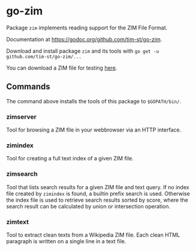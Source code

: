 # go-zim

Package `zim` implements reading support for the ZIM File Format.

Documentation at <https://godoc.org/github.com/tim-st/go-zim>.

Download and install package `zim` and its tools with `go get -u github.com/tim-st/go-zim/...`

You can download a ZIM file for testing [here](https://download.kiwix.org/zim/).

## Commands

The command above installs the tools of this package to `$GOPATH/bin/`.

### zimserver

Tool for browsing a ZIM file in your webbrowser via an HTTP interface.

### zimindex

Tool for creating a full text index of a given ZIM file.

### zimsearch

Tool that lists search results for a given ZIM file and text query.
If no index file created by `zimindex` is found, a builtin prefix search is used. Otherwise the index file is used to retrieve search results sorted by score, where the search result can be calculated by union or intersection operation.

### zimtext

Tool to extract clean texts from a Wikipedia ZIM file.
Each clean HTML paragraph is written on a single line in a text file.
